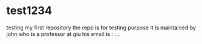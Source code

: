# test1234
testing my first repository
the repo is for testing purpose
it is maintained by john who is a professor at giu
his email is : ....
